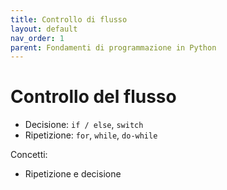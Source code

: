 ```yaml
---
title: Controllo di flusso
layout: default
nav_order: 1
parent: Fondamenti di programmazione in Python
---
```

# Controllo del flusso

- Decisione: `if / else`, `switch`  
- Ripetizione: `for`, `while`, `do-while`

Concetti:

- Ripetizione e decisione